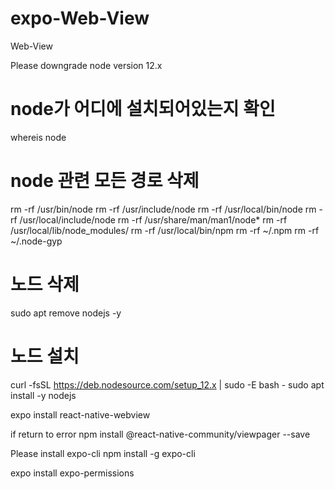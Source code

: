 # expo-Web-View
Web-View

Please downgrade node version 12.x

# node가 어디에 설치되어있는지 확인
whereis node

# node 관련 모든 경로 삭제
rm -rf /usr/bin/node
rm -rf /usr/include/node
rm -rf /usr/local/bin/node
rm -rf /usr/local/include/node
rm -rf /usr/share/man/man1/node*
rm -rf /usr/local/lib/node_modules/
rm -rf /usr/local/bin/npm
rm -rf ~/.npm
rm -rf ~/.node-gyp

# 노드 삭제
sudo apt remove nodejs -y

# 노드 설치
curl -fsSL https://deb.nodesource.com/setup_12.x | sudo -E bash -
sudo apt install -y nodejs


expo install react-native-webview

if return to error
npm install @react-native-community/viewpager --save

Please install expo-cli
npm install -g expo-cli


expo install expo-permissions
